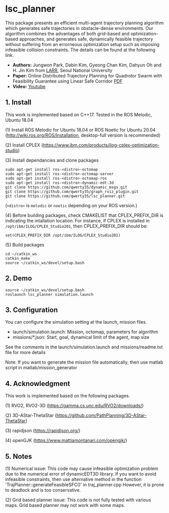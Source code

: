 # lsc_planner

This package presents an efficient multi-agent trajectory planning algorithm which generates safe trajectories in obstacle-dense environments.
Our algorithm combines the advantages of both grid-based and optimization-based approaches, and generates safe, dynamically feasible trajectory without suffering from an errorneous optimization setup such as imposing infeasible collision constraints.
The details can be found at the following link.

- **Authors:** Jungwon Park, Dabin Kim, Gyeong Chan Kim, Dahyun Oh and H. Jin Kim from [LARR](http://larr.snu.ac.kr/), Seoul National University
- **Paper:** Online Distributed Trajectory Planning for Quadrotor Swarm with Feasibility Guarantee using Linear Safe Corridor [PDF](https://arxiv.org/abs/2109.09041)
- **Video:** [Youtube](https://youtu.be/cQ3yr-DMdhM) 

## 1. Install
This work is implemented based on C++17. Tested in the ROS Melodic, Ubuntu 18.04

(1) Install ROS Melodic for Ubuntu 18.04 or ROS Noetic for Ubuntu 20.04 (http://wiki.ros.org/ROS/Installation,  desktop-full version is recommended)

(2) Install CPLEX (https://www.ibm.com/products/ilog-cplex-optimization-studio)

(3) Install dependancies and clone packages 
```
sudo apt-get install ros-<distro>-octomap
sudo apt-get install ros-<distro>-octomap-server
sudo apt-get install ros-<distro>-octomap-ros
sudo apt-get install ros-<distro>-dynamic-edt-3d
git clone https://github.com/qwerty35/dynamic_msgs.git
git clone https://github.com/qwerty35/graph_rviz_plugin.git
git clone https://github.com/qwerty35/lsc_planner.git
```
(```<distro>``` is ```melodic``` or ```noetic``` depending on your ROS version.)

(4) Before building packages, check CMAKELIST that CPLEX_PREFIX_DIR is indicating the intallation location. For instance, if CPLEX is installed in ```/opt/ibm/ILOG/CPLEX_Studio201```, then CPLEX_PREFIX_DIR should be:
```
set(CPLEX_PREFIX_DIR /opt/ibm/ILOG/CPLEX_Studio201)
```

(5) Build packages
```
cd ~/catkin_ws
catkin_make
source ~/catkin_ws/devel/setup.bash
```


## 2. Demo
```
source ~/catkin_ws/devel/setup.bash
roslaunch lsc_planner simulation.launch
```

## 3. Configuration
You can configure the simulation setting at the launch, mission files.
- launch/simulation.launch: Mission, octomap, parameters for algorithm 
- missions/*.json: Start, goal, dynamical limit of the agent, map size

See the comments in the launch/simulation.launch and missions/readme.txt file for more details

Note: If you want to generate the mission file automatically, then use matlab script in matlab/mission_generator

## 4. Acknowledgment
This work is implemented based on the following packages.

(1) RVO2, RVO2-3D (https://gamma.cs.unc.edu/RVO2/downloads/)

(2) 3D-AStar-ThetaStar (https://github.com/PathPlanning/3D-AStar-ThetaStar)

(3) rapidjson (https://rapidjson.org/)

(4) openGJK (https://www.mattiamontanari.com/opengjk/)

## 5. Notes
(1) Numerical issue: This code may cause infeasible optimization problem due to the numerical error of dynamicEDT3D library.
If you want to avoid infeasible constraints, then use alternative method in the function 'TrajPlanner::generateFeasibleSFC()' in traj_planner.cpp
However, it is prone to deadlock and is too conservative.

(2) Grid based planner issue: This code is not fully tested with various maps. Grid based planner may not work with some maps.
